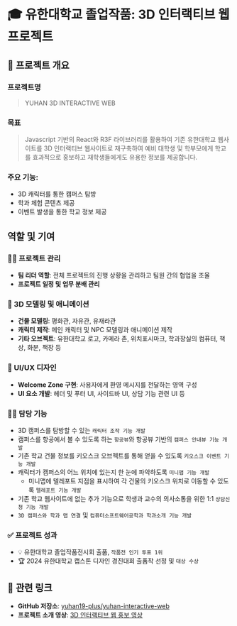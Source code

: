 # 🎓 유한대학교 졸업작품: 3D 인터랙티브 웹 프로젝트

## 📌 프로젝트 개요

### **프로젝트명**
> YUHAN 3D INTERACTIVE WEB
### **목표**
> Javascript 기반의 React와 R3F 라이브러리를 활용하여 기존 유한대학교 웹사이트를 3D 인터랙티브 웹사이트로 재구축하여 예비 대학생 및 학부모에게 학교를 효과적으로 홍보하고 재학생들에게도 유용한 정보를 제공합니다.
### **주요 기능**:
  - 3D 캐릭터를 통한 캠퍼스 탐방
  - 학과 체험 콘텐츠 제공
  - 이벤트 발생을 통한 학교 정보 제공

## 역할 및 기여
### 🧑‍💼 프로젝트 관리
- **팀 리더 역할**: 전체 프로젝트의 진행 상황을 관리하고 팀원 간의 협업을 조율
- **프로젝트 일정 및 업무 분배 관리**

### 🎨 3D 모델링 및 애니메이션
- **건물 모델링**: 평화관, 자유관, 유재라관
- **캐릭터 제작**: 메인 캐릭터 및 NPC 모델링과 애니메이션 제작
- **기타 오브젝트**: 유한대학교 로고, 카메라 존, 위치표시마크, 학과장실의 컴퓨터, 책상, 화분, 책장 등

### 🧭 UI/UX 디자인
- **Welcome Zone 구현**: 사용자에게 환영 메시지를 전달하는 영역 구성
- **UI 요소 개발**: 헤더 및 푸터 UI, 사이드바 UI, 상담 기능 관련 UI 등

### 👨‍💻 담당 기능
- 3D 캠퍼스를 탐방할 수 있는 `캐릭터 조작 기능 개발`
- 캠퍼스를 항공에서 볼 수 있도록 하는 `항공뷰`와 항공뷰 기반의 `캠퍼스 안내뷰 기능 개발`
- 기존 학교 건물 정보를 키오스크 오브젝트를 통해 얻을 수 있도록 `키오스크 이벤트 기능 개발`
- 캐릭터가 캠퍼스의 어느 위치에 있는지 한 눈에 파악하도록 `미니맵 기능 개발`
    - 미니맵에 텔레포트 지점을 표시하여 각 건물의 키오스크 위치로 이동할 수 있도록 `텔레포트 기능 개발`
- 기존 학교 웹사이트에 없는 추가 기능으로 학생과 교수의 의사소통을 위한 1:1 `상담신청 기능 개발`
- `3D 캠퍼스와 학과 맵 연결` 및 `컴퓨터소프트웨어공학과 학과소개 기능 개발`

### ✅ 프로젝트 성과
- 💡 유한대학교 졸업작품전시회 출품, `작품전 인기 투표 1위`
- 🏆 2024 유한대학교 캡스톤 디자인 경진대회 출품작 선정 및 `대상 수상`

## 🔗 관련 링크

- **GitHub 저장소**: [yuhan19-plus/yuhan-interactive-web](https://github.com/yuhan19-plus/yuhan-interactive-web)
- **프로젝트 소개 영상**: [3D 인터랙티브 웹 홍보 영상](https://www.youtube.com/watch?v=영상링크)
